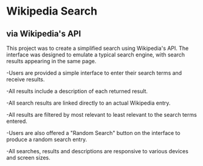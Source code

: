 # Wikipedia Search
## via Wikipedia's API

This project was to create a simplified search using Wikipedia's API. The interface was designed to emulate a typical search engine, with search results appearing in the same page.

-Users are provided a simple interface to enter their search terms and receive results.

-All results include a description of each returned result.

-All search results are linked directly to an actual Wikipedia entry.

-All results are filtered by most relevant to least relevant to the search terms entered.

-Users are also offered a "Random Search" button on the interface to produce a random search entry.

-All searches, results and descriptions are responsive to various devices and screen sizes.

